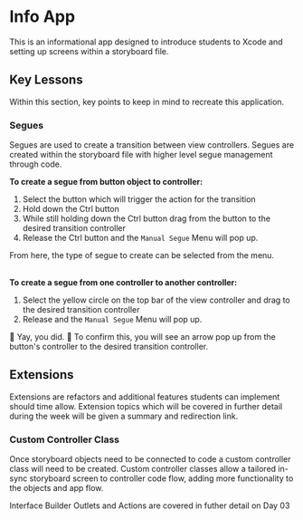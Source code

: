 # Info App

This is an informational app designed to introduce students to Xcode and setting up screens within a storyboard file.

## Key Lessons
Within this section, key points to keep in mind to recreate this application.

### Segues
Segues are used to create a transition between view controllers. 
Segues are created within the storyboard file with higher level segue management through code.

<b>To create a segue from button object to controller: </b>
1. Select the button which will trigger the action for the transition
2. Hold down the Ctrl button 
3. While still holding down the Ctrl button drag from the button to the desired transition controller
4. Release the Ctrl button and the `Manual Segue` Menu will pop up.	

From here, the type of segue to create can be selected from the menu. <br><br>

<b>To create a segue from one controller to another controller: </b>
1. Select the yellow circle on the top bar of the view controller and drag to the desired transition controller
2. Release and the `Manual Segue` Menu will pop up.	

🎉 Yay, you did. 🎉
To confirm this, you will see an arrow pop up from the button's controller to the desired transition controller. 

## Extensions
Extensions are refactors and additional features students can implement should time allow.
Extension topics which will be covered in further detail during the week will be given a summary and redirection link.

### Custom Controller Class
Once storyboard objects need to be connected to code a custom controller class will need to be created.
Custom controller classes allow a tailored in-sync storyboard screen to controller code flow, adding more functionality to the objects and app flow.

Interface Builder Outlets and Actions are covered in futher detail on Day 03
